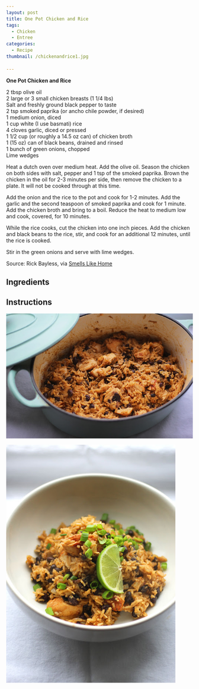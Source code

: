 ```yaml
---
layout: post
title: One Pot Chicken and Rice
tags:
  - Chicken
  - Entree
categories:
  - Recipe
thumbnail: /chickenandrice1.jpg

---
```


**One Pot Chicken and Rice**  
  
2 tbsp olive oil  
2 large or 3 small chicken breasts (1 1/4 lbs)  
Salt and freshly ground black pepper to taste  
2 tsp smoked paprika (or ancho chile powder, if desired)  
1 medium onion, diced  
1 cup white (I use basmati) rice  
4 cloves garlic, diced or pressed  
1 1/2 cup (or roughly a 14.5 oz can) of chicken broth  
1 (15 oz) can of black beans, drained and rinsed  
1 bunch of green onions, chopped  
Lime wedges  
  
Heat a dutch oven over medium heat. Add the olive oil. Season the chicken on both sides with salt, pepper and 1 tsp of the smoked paprika. Brown the chicken in the oil for 2-3 minutes per side, then remove the chicken to a plate. It will not be cooked through at this time.  
  
Add the onion and the rice to the pot and cook for 1-2 minutes. Add the garlic and the second teaspoon of smoked paprika and cook for 1 minute. Add the chicken broth and bring to a boil. Reduce the heat to medium low and cook, covered, for 10 minutes.  
  
While the rice cooks, cut the chicken into one inch pieces. Add the chicken and black beans to the rice, stir, and cook for an additional 12 minutes, until the rice is cooked.  
  
Stir in the green onions and serve with lime wedges.  
  
Source: Rick Bayless, via [Smells Like Home](http://www.smells-like-home.com/2011/10/red-chile-chicken-with-rice-and-black-beans/)

## Ingredients



## Instructions







![Image of One Pot Chicken and Rice.](/upload//chickenandrice3.jpg)

![Image of One Pot Chicken and Rice.](/upload//chickenandrice2.jpg)